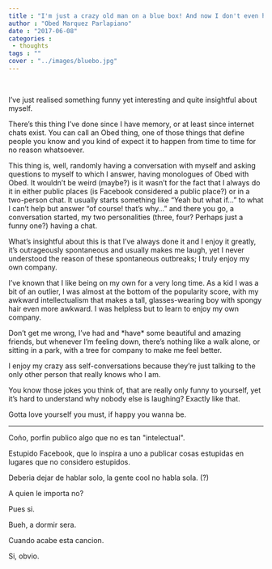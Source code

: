 ```yaml
---
title : "I'm just a crazy old man on a blue box! And now I don't even have the blue box!"
author : "Obed Marquez Parlapiano"
date : "2017-06-08"
categories : 
 - thoughts
tags : ""
cover : "../images/bluebo.jpg"
---
```


 

I’ve just realised something funny yet interesting and quite insightful about myself.

There’s this thing I’ve done since I have memory, or at least since internet chats exist. You can call an Obed thing, one of those things that define people you know and you kind of expect it to happen from time to time for no reason whatsoever.

This thing is, well, randomly having a conversation with myself and asking questions to myself to which I answer, having monologues of Obed with Obed. It wouldn’t be weird (maybe?) is it wasn’t for the fact that I always do it in either public places (is Facebook considered a public place?) or in a two-person chat. It usually starts something like “Yeah but what if…” to what I can’t help but answer “of course! that’s why…” and there you go, a conversation started, my two personalities (three, four? Perhaps just a funny one?) having a chat.

What’s insightful about this is that I’ve always done it and I enjoy it greatly, it’s outrageously spontaneous and usually makes me laugh, yet I never understood the reason of these spontaneous outbreaks; I truly enjoy my own company.

I’ve known that I like being on my own for a very long time. As a kid I was a bit of an outlier, I was almost at the bottom of the popularity score, with my awkward intellectualism that makes a tall, glasses-wearing boy with spongy hair even more awkward. I was helpless but to learn to enjoy my own company.

Don’t get me wrong, I’ve had and \*have\* some beautiful and amazing friends, but whenever I’m feeling down, there’s nothing like a walk alone, or sitting in a park, with a tree for company to make me feel better.

I enjoy my crazy ass self-conversations because they’re just talking to the only other person that really knows who I am.

You know those jokes you think of, that are really only funny to yourself, yet it’s hard to understand why nobody else is laughing? Exactly like that.

Gotta love yourself you must, if happy you wanna be.

* * *

Coño, porfin publico algo que no es tan "intelectual".

Estupido Facebook, que lo inspira a uno a publicar cosas estupidas en lugares que no considero estupidos.

Deberia dejar de hablar solo, la gente cool no habla sola. (?)

A quien le importa no?

Pues si.

Bueh, a dormir sera.

Cuando acabe esta cancion.

Si, obvio.
